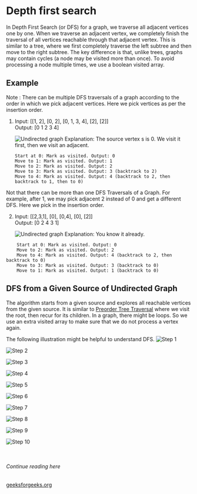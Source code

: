 # Depth first search

In Depth First Search (or DFS) for a graph, we traverse all adjacent vertices one by one. When we traverse an adjacent vertex, we completely finish the traversal of all vertices reachable through that adjacent vertex. This is similar to a tree, where we first completely traverse the left subtree and then move to the right subtree. The key difference is that, unlike trees, graphs may contain cycles (a node may be visited more than once). To avoid processing a node multiple times, we use a boolean visited array.

## Example

Note : There can be multiple DFS traversals of a graph according to the order in which we pick adjacent vertices. Here we pick vertices as per the insertion order.


1. Input: [[1, 2], [0, 2], [0, 1, 3, 4], [2], [2]]\
    Output: [0 1 2 3 4]  
      
    ![Undirected graph](https://media.geeksforgeeks.org/wp-content/uploads/20240809162859/Input_undirected_Graph.webp)
    Explanation:  The source vertex s is 0. We visit it first, then we visit an adjacent. 
    ```
    Start at 0: Mark as visited. Output: 0
    Move to 1: Mark as visited. Output: 1 
    Move to 2: Mark as visited. Output: 2 
    Move to 3: Mark as visited. Output: 3 (backtrack to 2)
    Move to 4: Mark as visited. Output: 4 (backtrack to 2, then backtrack to 1, then to 0)
    ```


Not that there can be more than one DFS Traversals of a Graph. For example, after 1, we may pick adjacent 2 instead of 0 and get a different DFS. Here we pick in the insertion order.


2. Input: [[2,3,1], [0], [0,4], [0], [2]]\
Output: [0 2 4 3 1]  
      
    ![Undirected graph](https://media.geeksforgeeks.org/wp-content/uploads/20240809162955/Input_undirected_Graph2.webp)
    Explanation: You know it already.


``` 
    Start at 0: Mark as visited. Output: 0
    Move to 2: Mark as visited. Output: 2
    Move to 4: Mark as visited. Output: 4 (backtrack to 2, then backtrack to 0)
    Move to 3: Mark as visited. Output: 3 (backtrack to 0)
    Move to 1: Mark as visited. Output: 1 (backtrack to 0)
```

## DFS from a Given Source of Undirected Graph
The algorithm starts from a given source and explores all reachable vertices from the given source. It is similar to [Preorder Tree Traversal](https://www.geeksforgeeks.org/preorder-traversal-of-binary-tree/) where we visit the root, then recur for its children. In a graph, there might be loops. So we use an extra visited array to make sure that we do not process a vertex again.

The following illustration might be helpful to understand DFS.
![Step 1](https://media.geeksforgeeks.org/wp-content/uploads/20250328131732463659/DFS-for-a-Graph-1.webp)

![Step 2](https://media.geeksforgeeks.org/wp-content/uploads/20250328131732267102/DFS-for-a-Graph-2.webp)

![Step 3](https://media.geeksforgeeks.org/wp-content/uploads/20250328131732134563/DFS-for-a-Graph-3.webp)

![Step 4](https://media.geeksforgeeks.org/wp-content/uploads/20250328131731956858/DFS-for-a-Graph-4.webp)

![Step 5](https://media.geeksforgeeks.org/wp-content/uploads/20250328131731689576/DFS-for-a-Graph-5.webp)

![Step 6](https://media.geeksforgeeks.org/wp-content/uploads/20250328131731493168/DFS-for-a-Graph-6.webp)

![Step 7](https://media.geeksforgeeks.org/wp-content/uploads/20250328131731320781/DFS-for-a-Graph-7.webp)

![Step 8](https://media.geeksforgeeks.org/wp-content/uploads/20250328131731182475/DFS-for-a-Graph-8.webp)

![Step 9](https://media.geeksforgeeks.org/wp-content/uploads/20250328131731022549/DFS-for-a-Graph-9.webp)

![Step 10](https://media.geeksforgeeks.org/wp-content/uploads/20250328131730828908/DFS-for-a-Graph-10.webp)

<br>

###### Continue reading here
[geeksforgeeks.org](https://www.geeksforgeeks.org/depth-first-search-or-dfs-for-a-graph/)
